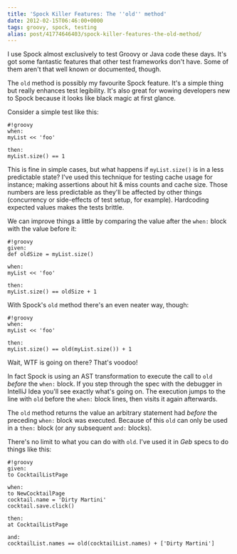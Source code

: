 ```yaml
---
title: 'Spock Killer Features: The ''old'' method'
date: 2012-02-15T06:46:00+0000
tags: groovy, spock, testing
alias: post/41774646403/spock-killer-features-the-old-method/
---
```


I use Spock almost exclusively to test Groovy or Java code these days. It's got some fantastic features that other test frameworks don't have. Some of them aren't that well known or documented, though.

The `old` method is possibly my favourite Spock feature. It's a simple thing but really enhances test legibility. It's also great for wowing developers new to Spock because it looks like black magic at first glance.

<!-- more -->

Consider a simple test like this:

	#!groovy
	when:
	myList << 'foo'

	then:
	myList.size() == 1

This is fine in simple cases, but what happens if `myList.size()` is in a less predictable state? I've used this technique for testing cache usage for instance; making assertions about hit & miss counts and cache size. Those numbers are less predictable as they'll be affected by other things (concurrency or side-effects of test setup, for example). Hardcoding expected values makes the tests brittle.

We can improve things a little by comparing the value after the `when:` block with the value before it:

	#!groovy
	given:
	def oldSize = myList.size()

	when:
	myList << 'foo'

	then:
	myList.size() == oldSize + 1

With Spock's `old` method there's an even neater way, though:

	#!groovy
	when:
	myList << 'foo'

	then:
	myList.size() == old(myList.size()) + 1

Wait, WTF is going on there? That's voodoo!

In fact Spock is using an AST transformation to execute the call to `old` _before_ the `when:` block. If you step through the spec with the debugger in IntelliJ Idea you'll see exactly what's going on. The execution jumps to the line with `old` before the `when:` block lines, then visits it again afterwards.

The `old` method returns the value an arbitrary statement had _before_ the preceding `when:` block was executed. Because of this `old` can only be used in a `then:` block (or any subsequent `and:` blocks).

There's no limit to what you can do with `old`. I've used it in _Geb_ specs to do things like this:

	#!groovy
	given:
	to CocktailListPage

	when:
	to NewCocktailPage
	cocktail.name = 'Dirty Martini'
	cocktail.save.click()

	then:
	at CocktailListPage

	and:
	cocktailList.names == old(cocktailList.names) + ['Dirty Martini']

